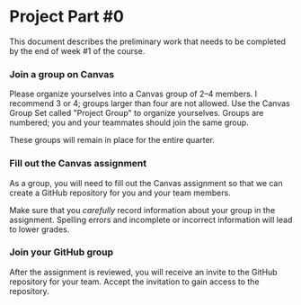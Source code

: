 # Project Part #0

This document describes the preliminary work that needs to be completed by the end of week \#1 of the course. 

### Join a group on Canvas

Please organize yourselves into a Canvas group of 2–4 members. I recommend 3 or 4; groups larger than four are not allowed. Use the Canvas Group Set called "Project Group" to organize yourselves. Groups are numbered; you and your teammates should join the same group.

These groups will remain in place for the entire quarter. 

### Fill out the Canvas assignment

As a group, you will need to fill out the Canvas assignment so that we can create a GitHub repository for you and your team members. 

Make sure that you _carefully_ record information about your group in the assignment. Spelling errors and incomplete or incorrect information will lead to lower grades.

### Join your GitHub group

After the assignment is reviewed, you will receive an invite to the GitHub repository for your team. Accept the invitation to gain access to the repository.